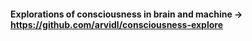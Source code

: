 #### Explorations of consciousness in brain and machine -> https://github.com/arvidl/consciousness-explore
